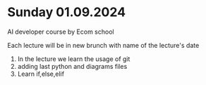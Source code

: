 # Sunday 01.09.2024
AI developer course by Ecom school

Each lecture will be in new brunch with name of the lecture's date

1) In the lecture we learn the usage of git
2) adding last python and diagrams files
3) Learn if,else,elif
